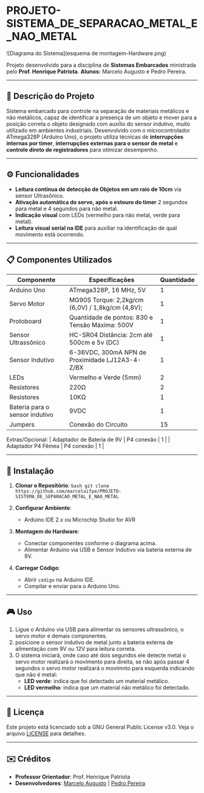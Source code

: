 # PROJETO-SISTEMA_DE_SEPARACAO_METAL_E_NAO_METAL


![Diagrama do Sistema](esquema de montagem-Hardware.png)

Projeto desenvolvido para a disciplina de **Sistemas Embarcados** ministrada pelo **Prof. Henrique Patriota**.
**Alunos:** Marcelo Augusto e Pedro Pereira.

---

## 🚀 Descrição do Projeto
Sistema embarcado para controle na separação de materiais metálicos e não metálicos, capaz de identificar a presença de um objeto e mover para a posição correta o objeto designado com auxílio do sensor indutivo, muito utilizado em ambientes industriais. Desenvolvido com o microcontrolador ATmega328P (Arduino Uno), o projeto utiliza técnicas de  **interrupções internas por timer**, **interrupções externas para o sensor de metal** e **controle direto de registradores** para otimizar desempenho.

---

## ⚙️ Funcionalidades
- **Leitura contínua de detecção de Objetos em um raio de 10cm** via sensor Ultrasônico.
- **Ativação automática do servo, após o estouro do timer** 2 segundos para metal e 4 segundos para não metal.
- **Indicação visual** com LEDs (vermelho para não metal, verde para metal).
- **Leitura visual serial na IDE** para auxiliar na identificação de qual movimento está ocorrendo.

---

## 📋 Componentes Utilizados
| Componente               | Especificações                          | Quantidade |
|--------------------------|-----------------------------------------|------------|
| Arduino Uno              | ATmega328P, 16 MHz, 5V                 | 1          |
| Servo Motor              | MG90S Torque: 2,2kg/cm (6,0V) / 1,8kg/cm (4,8V);    | 1          |
| Protoboard               | Quantidade de pontos: 830 e Tensão Máxima: 500V     | 1          |
| Sensor Ultrassônico      | HC-SR04 Distância: 2cm até 500cm e 5v (DC)          | 1          |
| Sensor Indutivo          | 6-36VDC, 300mA NPN de Proximidade LJ12A3-4-Z/BX     | 1          |
| LEDs                     | Vermelho e Verde (5mm)                              | 2          |
| Resistores               | 220Ω                                                | 2          |
| Resistores               | 10KΩ                                                | 1          |
| Bateria para o sensor indutivo   | 9VDC                                        | 1          |
| Jumpers                  | Conexão do Circuito                                 | 15          |
Extras/Opcional:
| Adaptador de Bateria de 9V    | P4 conexão                                     | 1          |
| Adaptador P4 Fêmea               | P4 conexão                                  | 1          |

---

## 🔧 Instalação
1. **Clonar o Repositório**:
   ``bash
   git clone https://github.com/marceloifpe/PROJETO-SISTEMA_DE_SEPARACAO_METAL_E_NAO_METAL
   ``

2. **Configurar Ambiente**:
   - Arduino IDE 2.x ou Microchip Studio for AVR

3. **Montagem do Hardware**:
   - Conectar componentes conforme o diagrama acima.
   - Alimentar Arduino via USB e Sensor Indutivo via bateria externa de 9V.

4. **Carregar Código**:
   - Abrir `código` na Arduino IDE.
   - Compilar e enviar para o Arduino Uno.

---

## 🎮 Uso
1. Ligue o Arduino via USB para alimentar os sensores ultrassônico, o servo motor e demais componentes.
2. posicione o sensor indutivo de metal junto a bateria externa de alimentação com 9V ou 12V para leitura correta.
3. O sistema iniciará, onde caso até dois segundos ele detecte metal o servo motor realizará o movimento para direita, se não após passar 4 segundos o servo motor realizará o movimnto para esquerda indicando que não é metal:
   - **LED verde**: indica que foi detectado um material metálico.
   - **LED vermelho**: indica que um material não metálico foi detectado.

---

## 📄 Licença
Este projeto está licenciado sob a GNU General Public License v3.0. Veja o arquivo [LICENSE](LICENSE) para detalhes.

---

## ✉️ Créditos
- **Professor Orientador**: Prof. Henrique Patriota
- **Desenvolvedores**: [Marcelo Augusto](https://github.com/marceloifpe) | [Pedro Pereira](https://github.com/PedroHLP25)